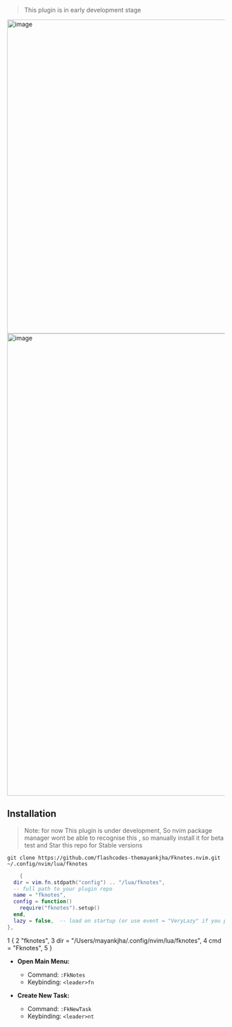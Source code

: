 > This plugin is in early development stage 



<img width="1702" height="727" alt="image" src="https://github.com/user-attachments/assets/1e20a842-ca0d-44e4-8f22-879e19601e22" />

<img width="1710" height="1071" alt="image" src="https://github.com/user-attachments/assets/da5ee4ad-e1fa-4621-a73c-c3eea1ac9e4d" />


 

## Installation

> Note: for now This plugin is under development, So nvim package manager wont be able to recognise this , so manually install it for 
beta test and Star this repo for Stable versions 

```shell
git clone https://github.com/flashcodes-themayankjha/Fknotes.nvim.git ~/.config/nvim/lua/fknotes

```

```lua
    {
  dir = vim.fn.stdpath("config") .. "/lua/fknotes",
  -- full path to your plugin repo
  name = "fknotes",                   
  config = function()
    require("fknotes").setup()
  end,
  lazy = false,  -- load on startup (or use event = "VeryLazy" if you prefer)
},

```

1 {
   2   "fknotes",
   3   dir = "/Users/mayankjha/.config/nvim/lua/fknotes",
   4   cmd = "Fknotes",
   5 }



- **Open Main Menu:**
  - Command: `:FkNotes`
  - Keybinding: `<leader>fn`

- **Create New Task:**
  - Command: `:FkNewTask`
  - Keybinding: `<leader>nt`


  
```





